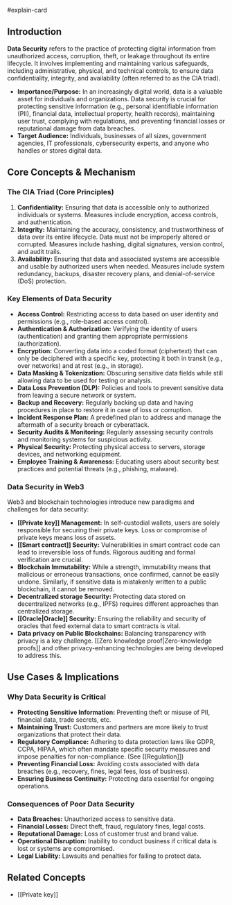 #explain-card

## Introduction

**Data Security** refers to the practice of protecting digital information from unauthorized access, corruption, theft, or leakage throughout its entire lifecycle. It involves implementing and maintaining various safeguards, including administrative, physical, and technical controls, to ensure data confidentiality, integrity, and availability (often referred to as the CIA triad).

- **Importance/Purpose:** In an increasingly digital world, data is a valuable asset for individuals and organizations. Data security is crucial for protecting sensitive information (e.g., personal identifiable information (PII), financial data, intellectual property, health records), maintaining user trust, complying with regulations, and preventing financial losses or reputational damage from data breaches.
- **Target Audience:** Individuals, businesses of all sizes, government agencies, IT professionals, cybersecurity experts, and anyone who handles or stores digital data.

## Core Concepts & Mechanism

### The CIA Triad (Core Principles)

1.  **Confidentiality:** Ensuring that data is accessible only to authorized individuals or systems. Measures include encryption, access controls, and authentication.
2.  **Integrity:** Maintaining the accuracy, consistency, and trustworthiness of data over its entire lifecycle. Data must not be improperly altered or corrupted. Measures include hashing, digital signatures, version control, and audit trails.
3.  **Availability:** Ensuring that data and associated systems are accessible and usable by authorized users when needed. Measures include system redundancy, backups, disaster recovery plans, and denial-of-service (DoS) protection.

### Key Elements of Data Security

- **Access Control:** Restricting access to data based on user identity and permissions (e.g., role-based access control).
- **Authentication & Authorization:** Verifying the identity of users (authentication) and granting them appropriate permissions (authorization).
- **Encryption:** Converting data into a coded format (ciphertext) that can only be deciphered with a specific key, protecting it both in transit (e.g., over networks) and at rest (e.g., in storage).
- **Data Masking & Tokenization:** Obscuring sensitive data fields while still allowing data to be used for testing or analysis.
- **Data Loss Prevention (DLP):** Policies and tools to prevent sensitive data from leaving a secure network or system.
- **Backup and Recovery:** Regularly backing up data and having procedures in place to restore it in case of loss or corruption.
- **Incident Response Plan:** A predefined plan to address and manage the aftermath of a security breach or cyberattack.
- **Security Audits & Monitoring:** Regularly assessing security controls and monitoring systems for suspicious activity.
- **Physical Security:** Protecting physical access to servers, storage devices, and networking equipment.
- **Employee Training & Awareness:** Educating users about security best practices and potential threats (e.g., phishing, malware).

### Data Security in Web3

Web3 and blockchain technologies introduce new paradigms and challenges for data security:

- **[[Private key]] Management:** In self-custodial wallets, users are solely responsible for securing their private keys. Loss or compromise of private keys means loss of assets.
- **[[Smart contract]] Security:** Vulnerabilities in smart contract code can lead to irreversible loss of funds. Rigorous auditing and formal verification are crucial.
- **Blockchain Immutability:** While a strength, immutability means that malicious or erroneous transactions, once confirmed, cannot be easily undone. Similarly, if sensitive data is mistakenly written to a public blockchain, it cannot be removed.
- **Decentralized storage Security:** Protecting data stored on decentralized networks (e.g., IPFS) requires different approaches than centralized storage.
- **[[Oracle|Oracle]] Security:** Ensuring the reliability and security of oracles that feed external data to smart contracts is vital.
- **Data privacy on Public Blockchains:** Balancing transparency with privacy is a key challenge. [[Zero knowledge proof|Zero-knowledge proofs]] and other privacy-enhancing technologies are being developed to address this.

## Use Cases & Implications

### Why Data Security is Critical

- **Protecting Sensitive Information:** Preventing theft or misuse of PII, financial data, trade secrets, etc.
- **Maintaining Trust:** Customers and partners are more likely to trust organizations that protect their data.
- **Regulatory Compliance:** Adhering to data protection laws like GDPR, CCPA, HIPAA, which often mandate specific security measures and impose penalties for non-compliance. (See [[Regulation]])
- **Preventing Financial Loss:** Avoiding costs associated with data breaches (e.g., recovery, fines, legal fees, loss of business).
- **Ensuring Business Continuity:** Protecting data essential for ongoing operations.

### Consequences of Poor Data Security

- **Data Breaches:** Unauthorized access to sensitive data.
- **Financial Losses:** Direct theft, fraud, regulatory fines, legal costs.
- **Reputational Damage:** Loss of customer trust and brand value.
- **Operational Disruption:** Inability to conduct business if critical data is lost or systems are compromised.
- **Legal Liability:** Lawsuits and penalties for failing to protect data.

## Related Concepts

- [[Private key]]
